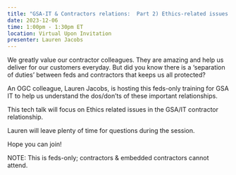 ```yaml
---
title: "GSA-IT & Contractors relations:  Part 2) Ethics-related issues Tech Talk"
date: 2023-12-06
time: 1:00pm - 1:30pm ET
location: Virtual Upon Invitation
presenter: Lauren Jacobs
---
```

<!--StartFragment-->

We greatly value our contractor colleagues. They are amazing and help us deliver for our customers everyday. But did you know there is a ‘separation of duties’ between feds and contractors that keeps us all protected? 

An OGC colleague, Lauren Jacobs, is hosting this feds-only training for GSA IT to help us understand the dos/don’ts of these important relationships. 

This tech talk will focus on Ethics related issues in the GSA/IT contractor relationship.

Lauren will leave plenty of time for questions during the session. 

Hope you can join! 

NOTE: This is feds-only; contractors & embedded contractors cannot attend.



<!--EndFragment-->